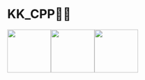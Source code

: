 # KK_CPP👨‍💻 <br>
<img src="https://user-images.githubusercontent.com/95234444/216572393-1e5e1539-2d96-4053-ae9a-3844bb06b0c5.gif" width="100" height="100"/><img src="https://user-images.githubusercontent.com/95234444/216570590-655dba0a-aa9f-4448-827a-8b0f86ca2020.gif" width="100" height="100"/><img src="https://user-images.githubusercontent.com/95234444/216570590-655dba0a-aa9f-4448-827a-8b0f86ca2020.gif" width="100" height="100"/> 



